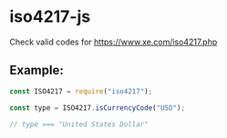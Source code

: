 # iso4217-js
Check valid codes for https://www.xe.com/iso4217.php

## Example:
```js
const ISO4217 = require("iso4217");

const type = ISO4217.isCurrencyCode("USD");

// type === "United States Dollar"
```
